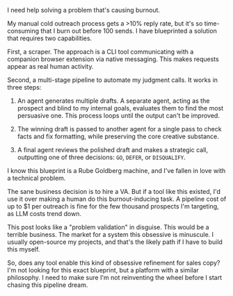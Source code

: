 I need help solving a problem that's causing burnout.

My manual cold outreach process gets a >10% reply rate, but it's so time-consuming that I burn out before 100 sends. I have blueprinted a solution that requires two capabilities.

First, a scraper. The approach is a CLI tool communicating with a companion browser extension via native messaging. This makes requests appear as real human activity.

Second, a multi-stage pipeline to automate my judgment calls. It works in three steps:

1. An agent generates multiple drafts. A separate agent, acting as the prospect and blind to my internal goals, evaluates them to find the most persuasive one. This process loops until the output can't be improved.

1. The winning draft is passed to another agent for a single pass to check facts and fix formatting, while preserving the core creative substance.

1. A final agent reviews the polished draft and makes a strategic call, outputting one of three decisions: `GO`, `DEFER`, or `DISQUALIFY`.

I know this blueprint is a Rube Goldberg machine, and I've fallen in love with a technical problem.

The sane business decision is to hire a VA. But if a tool like this existed, I'd use it over making a human do this burnout-inducing task. A pipeline cost of up to $1 per outreach is fine for the few thousand prospects I'm targeting, as LLM costs trend down.

This post looks like a "problem validation" in disguise. This would be a terrible business. The market for a system this obsessive is minuscule. I usually open-source my projects, and that's the likely path if I have to build this myself.

So, does any tool enable this kind of obsessive refinement for sales copy? I'm not looking for this exact blueprint, but a platform with a similar philosophy. I need to make sure I'm not reinventing the wheel before I start chasing this pipeline dream.
